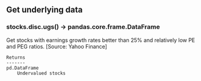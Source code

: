 ## Get underlying data 
### stocks.disc.ugs() -> pandas.core.frame.DataFrame

Get stocks with earnings growth rates better than 25% and relatively low PE and PEG ratios.
    [Source: Yahoo Finance]

    Returns
    -------
    pd.DataFrame
        Undervalued stocks
